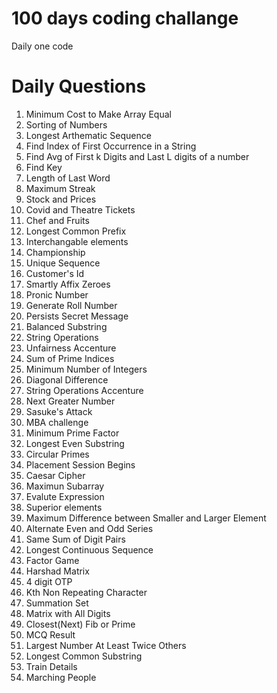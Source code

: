 # 100 days coding challange

Daily one code 

# Daily Questions

1. Minimum Cost to Make Array Equal
2. Sorting of Numbers
3. Longest Arthematic Sequence
4. Find Index of First Occurrence in a String
5. Find Avg of First k Digits and Last L digits of a number
6. Find Key
7. Length of Last Word
8. Maximum Streak
9. Stock and Prices
10. Covid and Theatre Tickets
11. Chef and Fruits
12. Longest Common Prefix
13. Interchangable elements
14. Championship
15. Unique Sequence
16. Customer's Id
17. Smartly Affix Zeroes
18. Pronic Number
19. Generate Roll Number
20. Persists Secret Message
21. Balanced Substring
22. String Operations
23. Unfairness Accenture
24. Sum of Prime Indices
25. Minimum Number of Integers
26. Diagonal Difference
27. String Operations Accenture
28. Next Greater Number
29. Sasuke's Attack
30. MBA challenge
31. Minimum Prime Factor
32. Longest Even Substring
33. Circular Primes
34. Placement Session Begins
35. Caesar Cipher
36. Maximun Subarray
37. Evalute Expression
38. Superior elements
39. Maximum Difference between Smaller and Larger Element
40. Alternate Even and Odd Series
41. Same Sum of Digit Pairs
42. Longest Continuous Sequence
43. Factor Game
44. Harshad Matrix
45. 4 digit OTP
46. Kth Non Repeating Character
47. Summation Set
48. Matrix with All Digits
49. Closest(Next) Fib or Prime
50. MCQ Result
51. Largest Number At Least Twice Others
52. Longest Common Substring
53. Train Details
54. Marching People

